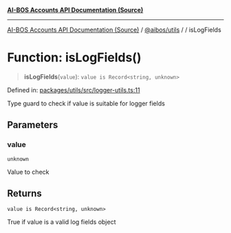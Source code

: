 [**AI-BOS Accounts API Documentation (Source)**](../../../README.md)

***

[AI-BOS Accounts API Documentation (Source)](../../../README.md) / [@aibos/utils](../README.md) / [](../README.md) / isLogFields

# Function: isLogFields()

> **isLogFields**(`value`): `value is Record<string, unknown>`

Defined in: [packages/utils/src/logger-utils.ts:11](https://github.com/pohlai88/accounts/blob/48103fb36d28b2b9bfb33472b6de2f719773cde9/packages/utils/src/logger-utils.ts#L11)

Type guard to check if value is suitable for logger fields

## Parameters

### value

`unknown`

Value to check

## Returns

`value is Record<string, unknown>`

True if value is a valid log fields object
